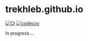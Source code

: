 # trekhleb.github.io

[![CI](https://github.com/trekhleb/trekhleb.github.io/workflows/CI/badge.svg)](https://github.com/trekhleb/trekhleb.github.io/actions?query=workflow%3ACI+branch%3Asource)
[![codecov](https://codecov.io/gh/trekhleb/trekhleb.github.io/branch/source/graph/badge.svg?token=MQ1DJEY2I5)](https://codecov.io/gh/trekhleb/trekhleb.github.io)

In progress....
